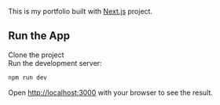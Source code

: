 This is my portfolio built with [Next.js](https://nextjs.org) project.

## Run the App

Clone the project <br/>
Run the development server:

```bash
npm run dev
```

Open [http://localhost:3000](http://localhost:3000) with your browser to see the result.
